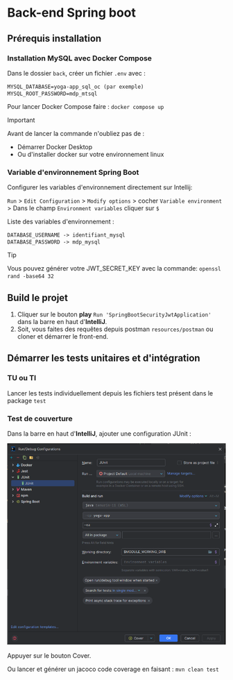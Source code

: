 # Back-end Spring boot

## Prérequis installation

### Installation MySQL avec Docker Compose

Dans le dossier `back`, créer un fichier `.env` avec :

```
MYSQL_DATABASE=yoga-app_sql_oc (par exemple)
MYSQL_ROOT_PASSWORD=mdp_mtsql
```

Pour lancer Docker Compose faire : `docker compose up `

> [!IMPORTANT]
> Avant de lancer la commande n'oubliez pas de :
> - Démarrer Docker Desktop
> - Ou d'installer docker sur votre environnement linux

### Variable d'environnement Spring Boot

Configurer les variables d'environnement directement sur Intellij:

`Run` > `Edit Configuration` > `Modify options` > cocher `Variable environment` >
Dans le champ `Environment variables` cliquer sur `$`

Liste des variables d'environnement :

```
DATABASE_USERNAME -> identifiant_mysql
DATABASE_PASSWORD -> mdp_mysql
```
> [!TIP]
> Vous pouvez générer votre JWT_SECRET_KEY avec la commande:
> `openssl rand -base64 32`

## Build le projet

1. Cliquer sur le bouton **play** `Run 'SpringBootSecurityJwtApplication'` dans la barre en haut d'**IntelliJ**.
2. Soit, vous faites des requêtes depuis postman `resources/postman` ou cloner et démarrer le front-end.

## Démarrer les tests unitaires et d'intégration

### TU ou TI

Lancer les tests individuellement depuis les fichiers test présent dans le package `test`

### Test de couverture

Dans la barre en haut d'**IntelliJ**, ajouter une configuration JUnit :

![edit_config_junit.png](../ressources/images/edit_config_junit.png)

Appuyer sur le bouton Cover.

Ou lancer et générer un jacoco code coverage en faisant : `mvn clean test`